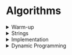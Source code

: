 # Algorithms

<details>
  <summary>Warm-up</summary>
  
  - [Diagonal Difference](https://github.com/wingkwong/hackerrank/tree/master/problem-solving/algorithms/warmup/diagonal-difference)
  - [A Very Big Sum](https://github.com/wingkwong/hackerrank/tree/master/problem-solving/algorithms/warmup/a-very-big-sum)
  - [Simple Array Sum](https://github.com/wingkwong/hackerrank/tree/master/problem-solving/algorithms/warmup/simple-array-sum)
  - [Compare the Triplets](https://github.com/wingkwong/hackerrank/tree/master/problem-solving/algorithms/warmup/compare-the-triplets)
  - [Birthday Cake Candles](https://github.com/wingkwong/hackerrank/tree/master/problem-solving/algorithms/warmup/birthday-cake-candles)
  - [Mini-Max Sum](https://github.com/wingkwong/hackerrank/tree/master/problem-solving/algorithms/warmup/mini-max-sum)
  - [Plus Minus](https://github.com/wingkwong/hackerrank/tree/master/problem-solving/algorithms/warmup/plus-minus)
  - [Staircase](https://github.com/wingkwong/hackerrank/tree/master/problem-solving/algorithms/warmup/staircase)
  - [Time Conversion](https://github.com/wingkwong/hackerrank/tree/master/problem-solving/algorithms/warmup/time-conversion)
</details>

<details>
  <summary>Strings</summary>

  - [Camel Case](https://github.com/wingkwong/hackerrank/tree/master/problem-solving/algorithms/strings/camelcase)
  - [Making Anagrams](https://github.com/wingkwong/hackerrank/tree/master/problem-solving/algorithms/strings/making-anagrams)
  - [Strong Password](https://github.com/wingkwong/hackerrank/tree/master/problem-solving/algorithms/strings/strong-password)
  - [HackerRank in a String](https://github.com/wingkwong/hackerrank/tree/master/problem-solving/algorithms/strings/hackerrank-in-a-string)
  - [Mars Exploration](https://github.com/wingkwong/hackerrank/tree/master/problem-solving/algorithms/strings/mars-exploration)
  - [Pangrams](https://github.com/wingkwong/hackerrank/tree/master/problem-solving/algorithms/strings/pangrams)
</details>

<details>
  <summary>Implementation</summary>

  - [Extra Long Factorials](https://github.com/wingkwong/hackerrank/tree/master/problem-solving/algorithms/implementation/extra-long-factorials)
  - [Grading Students](https://github.com/wingkwong/hackerrank/tree/master/problem-solving/algorithms/implementation/grading)
  - [The Time in Words](https://github.com/wingkwong/hackerrank/tree/master/problem-solving/algorithms/implementation/the-time-in-words)
</details>


<details>
  <summary>Dynamic Programming</summary>

  - [The Longest Increasing Subsequence](https://github.com/wingkwong/hackerrank/tree/master/problem-solving/algorithms/dynamic-programming/longest-increasing-subsequent)
  - [Knapsack](https://github.com/wingkwong/hackerrank/tree/master/problem-solving/algorithms/dynamic-programming/unbounded-knapsack/problem)
</details>
